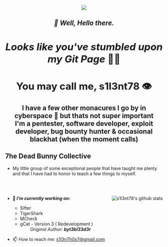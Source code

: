 <p align="middle"><img align="middle" src="https://raw.githubusercontent.com/s1l3nt78/s1l3nt78.github.io/master/.vs/log.PNG"></p>

<h2 align="Middle"><em><strong>👋 Well, Hello there.</strong></h>
<h2 align="Middle">Looks like you've stumbled upon my Git Page</em> 🐱‍👓</h>


## You may call me, s1l3nt78 👁

 I have a few other monacures I go by in cyberspace 🐇 but thats not super important
  <br />
 I'm a pentester, software developer, exploit developer, bug bounty hunter & occasional blackhat (when the moment calls)
  
## 7he Dead Bunny Collective
 + My little group of some exceptional people that have taught me plenty <br />
 and that I have had to honor to teach a few things to myself. 

<br /><br />

<img align="right" src="https://camo.githubusercontent.com/3f488744235bd0b4205f66b050e8f24c08f0e3eb/68747470733a2f2f6769746875622d726561646d652d73746174732e76657263656c2e6170702f6170693f757365726e616d653d73316c336e7437382673686f775f69636f6e733d74727565267468656d653d7261646963616c" alt="s1l3nt78's github stats" style="max-width:90%;">


- 🔭<strong><em> I’m currently working on: </strong></em> 
    - Sifter
    - TigerShark
    - MCheck
    - gCat - Version 3 ( Redevelopment ) <br />
    &emsp;&emsp; <em>Original Author: <strong>byt3bl33d3r</strong></em>

- 📫 How to reach me:
    s1l3n7h0s7@gmail.com
    

